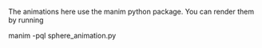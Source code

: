 The animations here use the manim python package. You can render them by running

manim -pql sphere_animation.py <name of animation>
